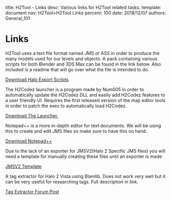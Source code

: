 title:      H2Tool - Links
desc:       Various links for H2Tool related tasks.
template:   document
nav:        H2Tool>H2Tool Links
percent:    100
date:       2018/12/07
authors:    General_101

# Links

H2Tool uses a text file format named JMS or ASS in order to produce the many models used for our levels and objects. A pack containing various scripts for both Blender and 3DS Max can be found in the link below. Also included is a readme that will go over what the file is intended to do.

[Download Halo Export Scripts](https://cdn.discordapp.com/attachments/434382924700319745/532379345990451202/Halo_Export.7z)

The H2Codez launcher is a program made by Num005 in order to automatically update the H2Codez DLL and easily add H2Codez features to a user friendly UI. Requires the first released version of the map editor tools in order to patch the exes to automatically load H2Codez.

[Download The Launcher.](https://ci.appveyor.com/api/projects/num0005/h2-toolkit-launcher/artifacts/Launcher/bin/Release/H2CodezLauncher.exe)

Notepad++ is a more in-depth editor for text documents. We will be using this to create and edit JMS files so make sure to have this on hand.

[Download Notepad++](https://notepad-plus-plus.org/)

Due to the lack of an exporter for JMSV2(Halo 2 Specific JMS files) you will need a template for manually creating these files until an exporter is made.

[JMSV2 Template](https://pastebin.com/NmZEekp0)

A tag extractor for Halo 2 Vista using Blamlib. Does not work very well but it can be very useful for researching tags. Full description in link.

[Tag Extractor Forum Post](https://halo2.online/threads/tag-extractor-for-magical-doctor-wizard-researchers-only.2076/)
